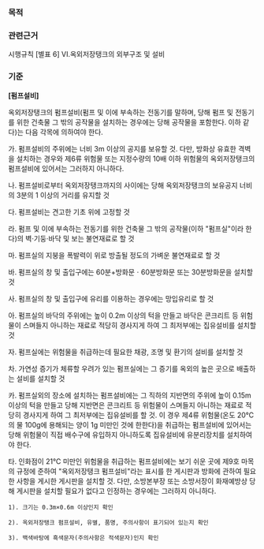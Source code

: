 ### 목적

### 관련근거
시행규칙 [별표 6] VI.옥외저장탱크의 외부구조 및 설비

### 기준
**[펌프설비]**

옥외저장탱크의 펌프설비(펌프 및 이에 부속하는 전동기를 말하며, 당해 펌프 및 전동기를 위한 건축물 그 밖의 공작물을 설치하는 경우에는 당해 공작물을 포함한다. 이하 같다)는 다음 각목에 의하여야 한다.

  가. 펌프설비의 주위에는 너비 3m 이상의 공지를 보유할 것. 다만, 방화상 유효한 격벽을 설치하는 경우와 제6류 위험물 또는 지정수량의 10배 이하 위험물의 옥외저장탱크의 펌프설비에 있어서는 그러하지 아니하다.

  나. 펌프설비로부터 옥외저장탱크까지의 사이에는 당해 옥외저장탱크의 보유공지 너비의 3분의 1 이상의 거리를 유지할 것

  다. 펌프설비는 견고한 기초 위에 고정할 것

  라. 펌프 및 이에 부속하는 전동기를 위한 건축물 그 밖의 공작물(이하 "펌프실"이라 한다)의 벽·기둥·바닥 및 보는 불연재료로 할 것

  마. 펌프실의 지붕을 폭발력이 위로 방출될 정도의 가벼운 불연재료로 할 것

  바. 펌프실의 창 및 출입구에는 60분+방화문ㆍ60분방화문 또는 30분방화문을 설치할 것

  사. 펌프실의 창 및 출입구에 유리를 이용하는 경우에는 망입유리로 할 것

  아. 펌프실의 바닥의 주위에는 높이 0.2m 이상의 턱을 만들고 바닥은 콘크리트 등 위험물이 스며들지 아니하는 재료로 적당히 경사지게 하여 그 최저부에는 집유설비를 설치할 것

  자. 펌프실에는 위험물을 취급하는데 필요한 채광, 조명 및 환기의 설비를 설치할 것

  차. 가연성 증기가 체류할 우려가 있는 펌프실에는 그 증기를 옥외의 높은 곳으로 배출하는 설비를 설치할 것

  카. 펌프실외의 장소에 설치하는 펌프설비에는 그 직하의 지반면의 주위에 높이 0.15m 이상의 턱을 만들고 당해 지반면은 콘크리트 등 위험물이 스며들지 아니하는 재료로 적당히 경사지게 하여 그 최저부에는 집유설비를 할 것. 이 경우 제4류 위험물(온도 20℃의 물 100g에 용해되는 양이 1g 미만인 것에 한한다)을 취급하는 펌프설비에 있어서는 당해 위험물이 직접 배수구에 유입하지 아니하도록 집유설비에 유분리장치를 설치하여야 한다.

  타. 인화점이 21℃ 미만인 위험물을 취급하는 펌프설비에는 보기 쉬운 곳에 제9호 마목의 규정에 준하여 "옥외저장탱크 펌프설비"라는 표시를 한 게시판과 방화에 관하여 필요한 사항을 게시한 게시판을 설치할 것. 다만, 소방본부장 또는 소방서장이 화재예방상 당해 게시판을 설치할 필요가 없다고 인정하는 경우에는 그러하지 아니하다.

    1). 크기는 0.3m×0.6m 이상인지 확인 

    2). 옥외저장탱크 펌프설비, 유별, 품명, 주의사항이 표기되어 있는지 확인

    3). 백색바탕에 흑색문자(주의사항은 적색문자)인지 확인